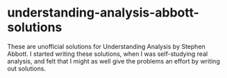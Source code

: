 # understanding-analysis-abbott-solutions

These are unofficial solutions for Understanding Analysis by Stephen Abbott. I started writing these solutions, when I was self-studying real analysis, and felt that I might as well give the problems an effort by writing out solutions.

